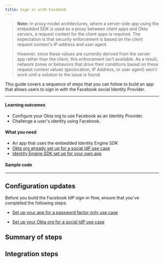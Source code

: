 ```yaml
---
title: Sign in with Facebook
---
```


<ApiLifecycle access="ie" />

> **Note:** In proxy model architectures, where a server-side app using the embedded SDK is used as a proxy between client apps and Okta servers, a request context for the client apps is required. The expectation is that security enforcement is based on the client request context's IP address and user agent.
>
> However, since these values are currently derived from the server app rather than the client, this enforcement isn't available. As a result, network zones or behaviors that drive their conditions based on these request context values (geolocation, IP Address, or user agent) won't work until a solution to the issue is found.

This guide covers a sequence of steps that you can follow to build an app that allows users to sign in with the Facebook social Identity Provider.

---

#### Learning outcomes

* Configure your Okta org to use Facebook as an Identity Provider.
* Challenge a user's identity using Facebook.

#### What you need

* An app that uses the embedded Identity Engine SDK
* [Okta org already set up for a social IdP use case](/docs/guides/oie-embedded-common-org-setup/-/main/#set-up-your-okta-org-for-a-social-idp-use-case)
* [Identity Engine SDK set up for your own app](/docs/guides/oie-embedded-common-download-setup-app/)

#### Sample code

<StackSnippet snippet="samplecode" />

---

## Configuration updates

Before you build the Facebook IdP sign-in flow, ensure that you've completed the following steps:

* [Set up your app for a password factor only use case](/docs/guides/set-up-org/#set-up-your-okta-org-for-a-password-factor-only-use-case)

* [Set up your Okta org for a social IdP use case](/docs/guides/oie-embedded-common-org-setup/-/main/#set-up-your-okta-org-for-a-social-idp-use-case)

## Summary of steps

<StackSnippet snippet="summaryofsteps" />

## Integration steps

<StackSnippet snippet="integrationsteps" />

